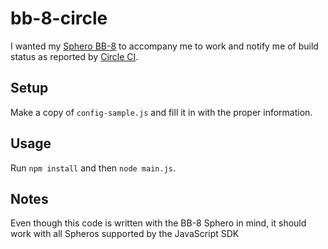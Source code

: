 # bb-8-circle

I wanted my [Sphero BB-8](http://www.sphero.com/starwars) to accompany me to work and notify me of build status as reported by [Circle CI](https://circleci.com/).

## Setup
Make a copy of `config-sample.js` and fill it in with the proper information.

## Usage
Run `npm install` and then `node main.js`.

## Notes
Even though this code is written with the BB-8 Sphero in mind, it should work with all Spheros supported by the JavaScript SDK

